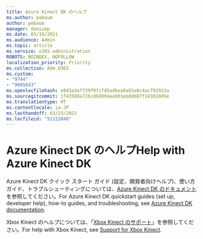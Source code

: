 ```yaml
---
title: Azure Kinect DK のヘルプ
ms.author: pebaum
author: pebaum
manager: dansimp
ms.date: 03/16/2021
ms.audience: Admin
ms.topic: article
ms.service: o365-administration
ROBOTS: NOINDEX, NOFOLLOW
localization_priority: Priority
ms.collection: Adm_O365
ms.custom:
- "9744"
- "9005643"
ms.openlocfilehash: e043a3eff39f9fcfd5adbea8a93a6c4ac792913a
ms.sourcegitcommit: 1f43598a726cdb9904aa501eb8db87f143020d9e
ms.translationtype: HT
ms.contentlocale: ja-JP
ms.lasthandoff: 03/23/2021
ms.locfileid: "51122848"
---
```

# <a name="help-with-azure-kinect-dk"></a><span data-ttu-id="b8614-102">Azure Kinect DK のヘルプ</span><span class="sxs-lookup"><span data-stu-id="b8614-102">Help with Azure Kinect DK</span></span>

<span data-ttu-id="b8614-103">Azure Kinect DK クイック スタート ガイド (設定、開発者向けヘルプ)、使い方ガイド、トラブルシューティングについては、[Azure Kinect DK のドキュメント](https://docs.microsoft.com/azure/kinect-dk/)を参照してください。</span><span class="sxs-lookup"><span data-stu-id="b8614-103">For Azure Kinect DK quickstart guides (set up, developer help), how-to guides, and troubleshooting, see [Azure Kinect DK documentation](https://docs.microsoft.com/azure/kinect-dk/).</span></span>


<span data-ttu-id="b8614-104">Xbox Kinect のヘルプについては、「[Xbox Kinect のサポート](https://www.xbox.com/Search?q=kinect&rtc=1#nav-support)」を参照してください。</span><span class="sxs-lookup"><span data-stu-id="b8614-104">For help with Xbox Kinect, see [Support for Xbox Kinect](https://www.xbox.com/Search?q=kinect&rtc=1#nav-support).</span></span>